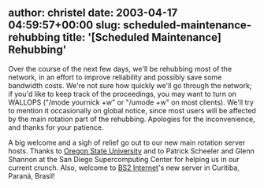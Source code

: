 author: christel
date: 2003-04-17 04:59:57+00:00
slug: scheduled-maintenance-rehubbing
title: '[Scheduled Maintenance] Rehubbing'
---

Over the course of the next few days, we'll be rehubbing most of the network, in an effort to improve reliability and possibly save some bandwidth costs.  We're not sure how quickly we'll go through the network; if you'd like to keep track of the proceedings, you may want to turn on WALLOPS ("/mode yournick +w" or "/umode +w" on most clients).  We'll try to mention it occasionally on global notice, since most users will be affected by the main rotation part of the rehubbing.  Apologies for the inconvenience, and thanks for your patience.



A big welcome and a sigh of relief go out to our new main rotation server hosts.  Thanks to  [Oregon State University](http://www.oregonstate.edu/)  and to Patrick Scheeler and Glenn Shannon at the San Diego Supercomputing Center for helping us in our current crunch. Also, welcome to  [BS2 Internet](http://www.bs2.com.br/)'s  new server in Curitiba, Paraná, Brasil!
